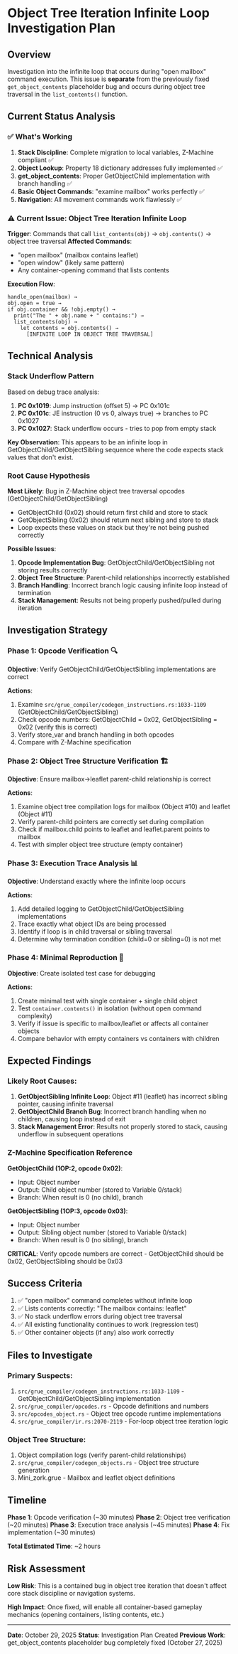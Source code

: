 # Object Tree Iteration Infinite Loop Investigation Plan

## Overview

Investigation into the infinite loop that occurs during "open mailbox" command execution. This issue is **separate** from the previously fixed `get_object_contents` placeholder bug and occurs during object tree traversal in the `list_contents()` function.

## Current Status Analysis

### ✅ **What's Working**
1. **Stack Discipline**: Complete migration to local variables, Z-Machine compliant ✅
2. **Object Lookup**: Property 18 dictionary addresses fully implemented ✅
3. **get_object_contents**: Proper GetObjectChild implementation with branch handling ✅
4. **Basic Object Commands**: "examine mailbox" works perfectly ✅
5. **Navigation**: All movement commands work flawlessly ✅

### ⚠️ **Current Issue: Object Tree Iteration Infinite Loop**

**Trigger**: Commands that call `list_contents(obj)` → `obj.contents()` → object tree traversal
**Affected Commands**:
- "open mailbox" (mailbox contains leaflet)
- "open window" (likely same pattern)
- Any container-opening command that lists contents

**Execution Flow**:
```
handle_open(mailbox) →
obj.open = true →
if obj.container && !obj.empty() →
  print("The " + obj.name + " contains:") →
  list_contents(obj) →
    let contents = obj.contents() →
      [INFINITE LOOP IN OBJECT TREE TRAVERSAL]
```

## Technical Analysis

### **Stack Underflow Pattern**
Based on debug trace analysis:

1. **PC 0x1019**: Jump instruction (offset 5) → PC 0x101c
2. **PC 0x101c**: JE instruction (0 vs 0, always true) → branches to PC 0x1027
3. **PC 0x1027**: Stack underflow occurs - tries to pop from empty stack

**Key Observation**: This appears to be an infinite loop in GetObjectChild/GetObjectSibling sequence where the code expects stack values that don't exist.

### **Root Cause Hypothesis**

**Most Likely**: Bug in Z-Machine object tree traversal opcodes (GetObjectChild/GetObjectSibling)
- GetObjectChild (0x02) should return first child and store to stack
- GetObjectSibling (0x02) should return next sibling and store to stack
- Loop expects these values on stack but they're not being pushed correctly

**Possible Issues**:
1. **Opcode Implementation Bug**: GetObjectChild/GetObjectSibling not storing results correctly
2. **Object Tree Structure**: Parent-child relationships incorrectly established
3. **Branch Handling**: Incorrect branch logic causing infinite loop instead of termination
4. **Stack Management**: Results not being properly pushed/pulled during iteration

## Investigation Strategy

### **Phase 1: Opcode Verification** 🔍
**Objective**: Verify GetObjectChild/GetObjectSibling implementations are correct

**Actions**:
1. Examine `src/grue_compiler/codegen_instructions.rs:1033-1109` (GetObjectChild/GetObjectSibling)
2. Check opcode numbers: GetObjectChild = 0x02, GetObjectSibling = 0x02 (verify this is correct)
3. Verify store_var and branch handling in both opcodes
4. Compare with Z-Machine specification

### **Phase 2: Object Tree Structure Verification** 🏗️
**Objective**: Ensure mailbox→leaflet parent-child relationship is correct

**Actions**:
1. Examine object tree compilation logs for mailbox (Object #10) and leaflet (Object #11)
2. Verify parent-child pointers are correctly set during compilation
3. Check if mailbox.child points to leaflet and leaflet.parent points to mailbox
4. Test with simpler object tree structure (empty container)

### **Phase 3: Execution Trace Analysis** 📊
**Objective**: Understand exactly where the infinite loop occurs

**Actions**:
1. Add detailed logging to GetObjectChild/GetObjectSibling implementations
2. Trace exactly what object IDs are being processed
3. Identify if loop is in child traversal or sibling traversal
4. Determine why termination condition (child=0 or sibling=0) is not met

### **Phase 4: Minimal Reproduction** 🧪
**Objective**: Create isolated test case for debugging

**Actions**:
1. Create minimal test with single container + single child object
2. Test `container.contents()` in isolation (without open command complexity)
3. Verify if issue is specific to mailbox/leaflet or affects all container objects
4. Compare behavior with empty containers vs containers with children

## Expected Findings

### **Likely Root Causes**:
1. **GetObjectSibling Infinite Loop**: Object #11 (leaflet) has incorrect sibling pointer, causing infinite traversal
2. **GetObjectChild Branch Bug**: Incorrect branch handling when no children, causing loop instead of exit
3. **Stack Management Error**: Results not properly stored to stack, causing underflow in subsequent operations

### **Z-Machine Specification Reference**

**GetObjectChild (1OP:2, opcode 0x02)**:
- Input: Object number
- Output: Child object number (stored to Variable 0/stack)
- Branch: When result is 0 (no child), branch

**GetObjectSibling (1OP:3, opcode 0x03)**:
- Input: Object number
- Output: Sibling object number (stored to Variable 0/stack)
- Branch: When result is 0 (no sibling), branch

**CRITICAL**: Verify opcode numbers are correct - GetObjectChild should be 0x02, GetObjectSibling should be 0x03

## Success Criteria

1. ✅ "open mailbox" command completes without infinite loop
2. ✅ Lists contents correctly: "The mailbox contains: leaflet"
3. ✅ No stack underflow errors during object tree traversal
4. ✅ All existing functionality continues to work (regression test)
5. ✅ Other container objects (if any) also work correctly

## Files to Investigate

### **Primary Suspects**:
1. `src/grue_compiler/codegen_instructions.rs:1033-1109` - GetObjectChild/GetObjectSibling implementation
2. `src/grue_compiler/opcodes.rs` - Opcode definitions and numbers
3. `src/opcodes_object.rs` - Object tree opcode runtime implementations
4. `src/grue_compiler/ir.rs:2070-2119` - For-loop object tree iteration logic

### **Object Tree Structure**:
1. Object compilation logs (verify parent-child relationships)
2. `src/grue_compiler/codegen_objects.rs` - Object tree structure generation
3. Mini_zork.grue - Mailbox and leaflet object definitions

## Timeline

**Phase 1**: Opcode verification (~30 minutes)
**Phase 2**: Object tree verification (~20 minutes)
**Phase 3**: Execution trace analysis (~45 minutes)
**Phase 4**: Fix implementation (~30 minutes)

**Total Estimated Time**: ~2 hours

## Risk Assessment

**Low Risk**: This is a contained bug in object tree iteration that doesn't affect core stack discipline or navigation systems.

**High Impact**: Once fixed, will enable all container-based gameplay mechanics (opening containers, listing contents, etc.)

---

**Date**: October 29, 2025
**Status**: Investigation Plan Created
**Previous Work**: get_object_contents placeholder bug completely fixed (October 27, 2025)